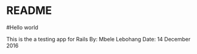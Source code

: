 # README

#Hello world

This is the a testing app for Rails
By: Mbele Lebohang
Date: 14 December 2016
